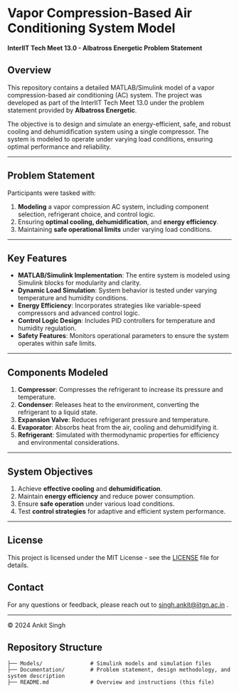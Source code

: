 # Vapor Compression-Based Air Conditioning System Model  
**InterIIT Tech Meet 13.0 - Albatross Energetic Problem Statement**  

## **Overview**  
This repository contains a detailed MATLAB/Simulink model of a vapor compression-based air conditioning (AC) system. The project was developed as part of the InterIIT Tech Meet 13.0 under the problem statement provided by **Albatross Energetic**.  

The objective is to design and simulate an energy-efficient, safe, and robust cooling and dehumidification system using a single compressor. The system is modeled to operate under varying load conditions, ensuring optimal performance and reliability.  

---

## **Problem Statement**  
Participants were tasked with:  
1. **Modeling** a vapor compression AC system, including component selection, refrigerant choice, and control logic.  
2. Ensuring **optimal cooling, dehumidification**, and **energy efficiency**.  
3. Maintaining **safe operational limits** under varying load conditions.  

---

## **Key Features**  
- **MATLAB/Simulink Implementation**: The entire system is modeled using Simulink blocks for modularity and clarity.  
- **Dynamic Load Simulation**: System behavior is tested under varying temperature and humidity conditions.  
- **Energy Efficiency**: Incorporates strategies like variable-speed compressors and advanced control logic.  
- **Control Logic Design**: Includes PID controllers for temperature and humidity regulation.  
- **Safety Features**: Monitors operational parameters to ensure the system operates within safe limits.  

---

## **Components Modeled**  
1. **Compressor**: Compresses the refrigerant to increase its pressure and temperature.  
2. **Condenser**: Releases heat to the environment, converting the refrigerant to a liquid state.  
3. **Expansion Valve**: Reduces refrigerant pressure and temperature.  
4. **Evaporator**: Absorbs heat from the air, cooling and dehumidifying it.  
5. **Refrigerant**: Simulated with thermodynamic properties for efficiency and environmental considerations.  

---

## **System Objectives**  
1. Achieve **effective cooling** and **dehumidification**.  
2. Maintain **energy efficiency** and reduce power consumption.  
3. Ensure **safe operation** under various load conditions.  
4. Test **control strategies** for adaptive and efficient system performance.  

---

## License
This project is licensed under the MIT License - see the [LICENSE](LICENSE) file for details.

## Contact
For any questions or feedback, please reach out to singh.ankit@iitgn.ac.in .

---

© 2024 Ankit Singh

## **Repository Structure**  
```plaintext
├── Models/               # Simulink models and simulation files  
├── Documentation/        # Problem statement, design methodology, and system description  
├── README.md             # Overview and instructions (this file)  

